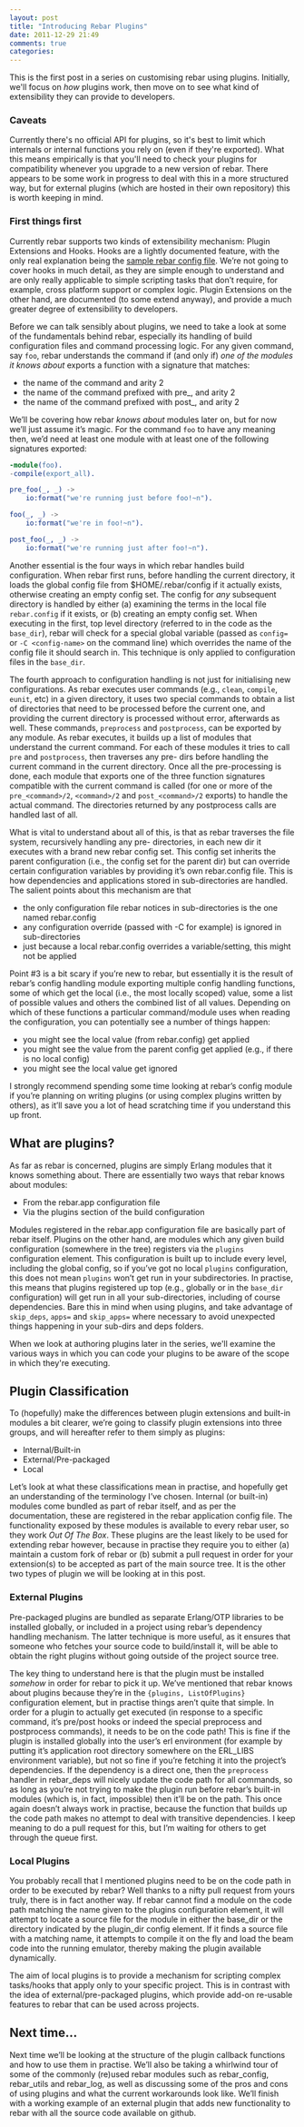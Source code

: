 ```yaml
---
layout: post
title: "Introducing Rebar Plugins"
date: 2011-12-29 21:49
comments: true
categories: 
---
```

This is the first post in a series on customising rebar using plugins. 
Initially, we'll focus on *how* plugins work, then move on to see what kind 
of extensibility they can provide to developers.

### Caveats

Currently there's no official API for plugins, so it's best to limit which 
internals or internal functions you rely on (even if they're exported). What
this means empirically is that you'll need to check your plugins for 
compatibility whenever you upgrade to a new version of rebar. There appears 
to be some work in progress to deal with this in a more structured way, but 
for external plugins (which are hosted in their own repository) this is worth
keeping in mind.

### First things first

Currently rebar supports two kinds of extensibility mechanism: Plugin 
Extensions and Hooks. Hooks are a lightly documented feature, with the only 
real explanation being the [sample rebar config file](https://github.com/basho/rebar/blob/master/rebar.config.sample#L142). 
We’re not going to cover hooks in much detail, as they are simple enough to 
understand and are only really applicable to simple scripting tasks that don’t 
require, for example, cross platform support or complex logic. Plugin 
Extensions on the other hand, are documented (to some extend anyway), and 
provide a much greater degree of extensibility to developers.

Before we can talk sensibly about plugins, we need to take a look at some of 
the fundamentals behind rebar, especially its handling of build configuration 
files and command processing logic. For any given command, say `foo`, rebar 
understands the command if (and only if) *one of the modules it knows about* 
exports a function with a signature that matches:

- the name of the command and arity 2
- the name of the command prefixed with pre_, and arity 2
- the name of the command prefixed with post_, and arity 2

We’ll be covering how rebar *knows about* modules later on, but for now we’ll 
just assume it’s magic. For the command `foo` to have any meaning then, we’d
need at least one module with at least one of the following signatures 
exported:

```erlang
-module(foo).
-compile(export_all).

pre_foo(_, _) ->
	io:format("we're running just before foo!~n").

foo(_, _) ->
	io:format("we're in foo!~n").

post_foo(_, _) ->
	io:format("we're running just after foo!~n").

```
  
Another essential is the four ways in which rebar handles build configuration. 
When rebar first runs, before handling the current directory, it loads the 
global config file from $HOME/.rebar/config if it actually exists, otherwise 
creating an empty config set. The config for *any* subsequent directory is
handled by either (a) examining the terms in the local file `rebar.config` if 
it exists, or (b) creating an empty config set. 
When executing in the first, top level directory (referred to in the code as 
the `base_dir`), rebar will check for a special global variable (passed as 
`config=` or `-C <config-name>` on the command line)  which overrides 
the name of the config file it should search in. This technique is only applied 
to configuration files in the `base_dir`.

The fourth approach to configuration handling is not just for initialising new 
configurations. As rebar executes user commands (e.g., `clean`, `compile`, 
`eunit`, etc) in a given directory, it uses two special commands to obtain a 
list of directories that need to be processed before the current one, and 
providing the current directory is processed without error, afterwards as well. 
These commands, `preprocess` and `postprocess`, can be exported by any module.
As rebar executes, it builds up a list of modules that understand the current 
command. For each of these modules it tries to call `pre` and `postprocess`, 
then traverses any pre- dirs before handling the current command in the current 
directory. Once all the pre-processing is done, each module that exports one of 
the three function signatures compatible with the current command is called 
(for one or more of the `pre_<command>/2`, `<command>/2` and 
`post_<command>/2` exports) to handle the actual command. The directories 
returned by any postprocess calls are handled last of all.

What is vital to understand about all of this, is that as rebar traverses the 
file system, recursively handling any pre- directories, in each new dir it 
executes with a brand new rebar config set. This config set inherits the parent 
configuration (i.e., the config set for the parent dir) but can override 
certain configuration variables by providing it’s own rebar.config file. This 
is how dependencies and applications stored in sub-directories are handled. The 
salient points about this mechanism are that

  - the only configuration file rebar notices in sub-directories is the one named rebar.config
  - any configuration override (passed with -C for example) is ignored in sub-directories
  - just because a local rebar.config overrides a variable/setting, this might not be applied

Point #3 is a bit scary if you’re new to rebar, but essentially it is the 
result of rebar’s config handling module exporting multiple config handling 
functions, some of which get the local (i.e., the most locally scoped) value, 
some a list of possible values and others the combined list of all values. 
Depending on which of these functions a particular command/module uses when 
reading the configuration, you can potentially see a number of things happen:

  - you might see the local value (from rebar.config) get applied
  - you might see the value from the parent config get applied (e.g., if there is no local config)
  - you might see the local value get ignored

I strongly recommend spending some time looking at rebar’s config module if 
you’re planning on writing plugins (or using complex plugins written by 
others), as it’ll save you a lot of head scratching time if you understand this 
up front.

## What are plugins?

As far as rebar is concerned, plugins are simply Erlang modules that it knows 
something about. There are essentially two ways that rebar knows about modules:

  - From the rebar.app configuration file
  - Via the plugins section of the build configuration

Modules registered in the rebar.app configuration file are basically part of 
rebar itself. Plugins on the other hand, are modules which any given build 
configuration (somewhere in the tree) registers via the `plugins` configuration 
element. This configuration is built up to include every level, including the 
global config, so if you’ve got no local `plugins` configuration, this does
not mean `plugins` won’t get run in your subdirectories. In practise, this 
means that plugins registered up top (e.g., globally or in the `base_dir` 
configuration) will get run in all your sub-directories, including of course 
dependencies. Bare this in mind when using plugins, and take advantage of 
`skip_deps`, `apps=` and `skip_apps=` where necessary to avoid unexpected 
things happening in your sub-dirs and deps folders.

When we look at authoring plugins later in the series, we'll examine the 
various ways in which you can code your plugins to be aware of the scope in 
which they're executing.

## Plugin Classification

To (hopefully) make the differences between plugin extensions and built-in 
modules a bit clearer, we’re going to classify plugin extensions into three 
groups, and will hereafter refer to them simply as plugins:

  - Internal/Built-in
  - External/Pre-packaged
  - Local

Let’s look at what these classifications mean in practise, and hopefully get an 
understanding of the terminology I’ve chosen. Internal (or built-in) modules 
come bundled as part of rebar itself, and as per the documentation, these are 
registered in the rebar application config file. The functionality exposed by 
these modules is available to every rebar user, so they work *Out Of The Box*. 
These plugins are the least likely to be used for extending rebar however, 
because in practise they require you to either (a) maintain a custom fork of 
rebar or (b) submit a pull request in order for your extension(s) to be 
accepted as part of the main source tree. It is the other two types of plugin 
we will be looking at in this post.

### External Plugins

Pre-packaged plugins are bundled as separate Erlang/OTP libraries to be 
installed globally, or included in a project using rebar’s dependency handling 
mechanism. The latter technique is more useful, as it ensures that someone who 
fetches your source code to build/install it, will be able to obtain the right 
plugins without going outside of the project source tree.

The key thing to understand here is that the plugin must be installed *somehow* 
in order for rebar to pick it up. We’ve mentioned that rebar knows about 
plugins because they’re in the `{plugins, ListOfPlugins}` 
configuration element,  but in practise things aren’t quite that simple. In 
order for a plugin to actually get executed (in response to a specific command, 
it’s pre/post hooks or indeed the special preprocess and postprocess commands), 
it needs to be on the code path! This is fine if the plugin is installed 
globally into the user’s erl environment (for example by putting it’s 
application root directory somewhere on the ERL_LIBS environment variable), but 
not so fine if you’re fetching it into the project’s dependencies. If the 
dependency is a direct one, then the `preprocess` handler in rebar_deps will 
nicely update the code path for all commands, so as long as you’re not trying 
to make the plugin run before rebar’s built-in modules (which is, in fact, 
impossible) then it’ll be on the path. This once again doesn’t always work in 
practise, because the function that builds up the code path makes no 
attempt to deal with transitive dependencies. I keep meaning to do a pull 
request for this, but I’m waiting for others to get through the queue first.

### Local Plugins

You probably recall that I mentioned plugins need to be on the code path in 
order to be executed by rebar? Well thanks to a nifty pull request from yours 
truly, there is in fact another way. If rebar cannot find a module on the code 
path matching the name given to the plugins configuration element, it will 
attempt to locate a source file for the module in either the base_dir or the 
directory indicated by the plugin_dir config element. If it finds a source file 
with a matching name, it attempts to compile it on the fly and load the beam 
code into the running emulator, thereby making the plugin available 
dynamically.

The aim of local plugins is to provide a mechanism for scripting complex 
tasks/hooks that apply only to your specific project. This is in contrast with 
the idea of external/pre-packaged plugins, which provide add-on re-usable 
features to rebar that can be used across projects.

## Next time…

Next time we’ll be looking at the structure of the plugin callback functions 
and how to use them in practise. We’ll also be taking a whirlwind tour of some 
of the commonly (re)used rebar modules such as rebar_config, rebar_utils and 
rebar_log, as well as discussing some of the pros and cons of using plugins and 
what the current workarounds look like. We’ll finish with a working example of 
an external plugin that adds new functionality to rebar with all the source 
code available on github.
